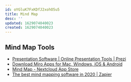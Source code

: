 ```yaml
---
id: oYGluK7FxKDfJ2xohO5u5
title: Mind Map
desc: ''
updated: 1629074040023
created: 1629074040023
---
```


## Mind Map Tools

* [Presentation Software | Online Presentation Tools | Prezi](https://prezi.com/)
* [Download Miro Apps for Mac, Windows, iOS & Android](https://miro.com/apps/)
* [Mind Map - Nextcloud App Store](https://apps.nextcloud.com/apps/files_mindmap)
* [The best mind mapping software in 2020 | Zapier](https://zapier.com/blog/best-mind-mapping-software/)
